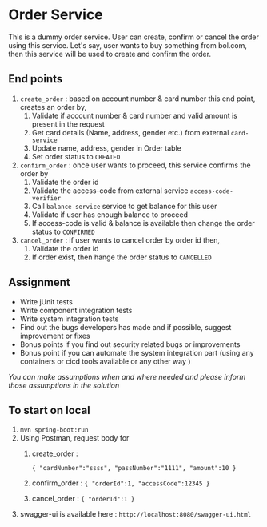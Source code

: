 # Order Service
This is a dummy order service. User can create, confirm or cancel the order using this service.
Let's say, user wants to buy something from bol.com, then this service will be used to create and confirm the order.

## End points
1. `create_order` : based on account number & card number this end point, creates an order by, 
    1. Validate if account number & card number and valid amount is present in the request
    2. Get card details (Name, address, gender etc.) from external `card-service`
    3. Update name, address, gender in Order table
    4. Set order status to `CREATED`
2. `confirm_order` : once user wants to proceed, this service confirms the order by 
    1. Validate the order id
    2. Validate the access-code from external service `access-code-verifier`
    3. Call `balance-service` service to get balance for this user
    4. Validate if user has enough balance to proceed
    5. If access-code is valid & balance is available then change the order status to `CONFIRMED`
3. `cancel_order` : if user wants to cancel order by order id then,
    1. Validate the order id
    2. If order exist, then hange the order status to `CANCELLED`
    

## Assignment
- Write jUnit tests
- Write component integration tests
- Write system integration tests
- Find out the bugs developers has made and if possible, suggest improvement or fixes
- Bonus points if you find out security related bugs or improvements
- Bonus point if you can automate the system integration part (using any containers or cicd tools available or any other way )

_You can make assumptions when and where needed and please inform those assumptions in the solution_

## To start on local 
1. `mvn spring-boot:run`
2. Using Postman, request body for 
    1. create_order : 
       
       `{
            "cardNumber":"ssss",
            "passNumber":"1111",
            "amount":10
        }`
    2. confirm_order :
        `
        {
            "orderId":1,
            "accessCode":12345
        }
        `
    3. cancel_order : 
        `
        {
            "orderId":1
        }
        `
3. swagger-ui is available here : `http://localhost:8080/swagger-ui.html`    

